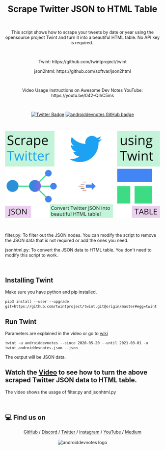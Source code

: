 <h1 align="center">Scrape Twitter JSON to HTML Table</h1></br>

<p align="center">
This script shows how to scrape your tweets by date or year using the opensource project Twint and turn it into a beautiful HTML table. No API key is required..
</p>
<br>

<p align="center">
Twint: https://github.com/twintproject/twint
</p>
<p align="center">
json2html: https://github.com/softvar/json2html
</p>
<br>

<p align="center">
Video Usage Instructions on Awesome Dev Notes YouTube: https://youtu.be/042-QIhC5ms
</p>


<br>

<p align="center">
  <a href="#"><img alt="Twitter Badge" src="https://badgen.net/badge/Platform/Twitter?icon=https://raw.githubusercontent.com/androiddevnotes/learn-jetpack-compose-android/master/assets/android.svg&color=3ddc84"/></a>
  <a href="https://github.com/androiddevnotes"><img alt="androiddevnotes GitHub badge" src="https://badgen.net/badge/GitHub/androiddevnotes?icon=github&color=24292e"/></a>

</p>

<br>
<p align="center">
<img src="assets/twint_androiddevnotes.png" alt="twint awesomedevnotes - androiddevnotes youtube thumbnail"></img>
</p><br>


filter.py: To filter out the JSON nodes. You can modify the script to remove the JSON data that is not required or add the ones you need.

jsonhtml.py: To convert the JSON data to HTML table. You don't need to modify this script to work.


<br>

## Installing Twint

Make sure you have python and pip installed.
```
pip3 install --user --upgrade git+https://github.com/twintproject/twint.git@origin/master#egg=twint

```

## Run Twint

Parameters are explained in the video or go to [wiki](https://github.com/twintproject/twint/wiki)

```
twint -u androiddevnotes --since 2020-05-20 --until 2021-03-01 -o twint_androiddevnotes.json --json
```

The output will be JSON data.


## Watch the [Video]() to see how to turn the above scraped Twitter JSON data to HTML table.

The video shows the usage of filter.py and jsonhtml.py

<br>

## :computer: Find us on

<div align="center">
	<a href="https://github.com/androiddevnotes"> GitHub </a> / <a href="https://discord.gg/vBnEhuC"> Discord </a> / <a href="https://twitter.com/androiddevnotes"> Twitter </a> / <a href="https://www.instagram.com/androiddevnotes"> Instagram </a> / <a href="https://www.youtube.com/channel/UCQATLaT0xKkSm-KKVQzpu0Q"> YouTube </a> / <a href="https://medium.com/@androiddevnotes"> Medium </a>
	<br><br>
    <img width="320px" src="https://raw.githubusercontent.com/androiddevnotes/androiddevnotes/master/assets/androiddevnotes.png" alt="androiddevnotes logo"></img>
</div>